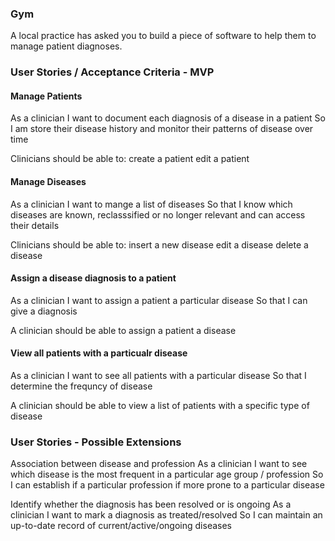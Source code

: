 ### Gym

A local practice has asked you to build a piece of software to help them to manage patient diagnoses.


### User Stories / Acceptance Criteria - MVP

#### Manage Patients

As a clinician 
I want to document each diagnosis of a disease in a patient
So I am store their disease history and monitor their patterns of disease over time

Clinicians should be able to:
	 create a patient
	 edit a patient


#### Manage Diseases

As a clinician
I want to mange a list of diseases
So that I know which diseases are known, reclasssified or no longer relevant and can access their details

Clinicians should be able to:
	insert a new disease
	edit a disease
	delete a disease
	

#### Assign a disease diagnosis to a patient

As a clinician
I want to assign a patient a particular disease
So that I can give a diagnosis

A clinician should be able to assign a patient a disease

#### View all patients with a particualr disease

As a clinician
I want to see all patients with a particular disease
So that I determine the frequncy of disease

A clinician should be able to view a list of patients with a specific type of disease 

### User Stories - Possible Extensions

Association between disease and profession
As a clinician 
I want to see which disease is the most frequent in a particular age group / profession
So I can establish if a particular profession if more prone to a particular disease

Identify whether the diagnosis has been resolved or is ongoing
As a clinician I want to mark a diagnosis as treated/resolved 
So I can maintain an up-to-date record of current/active/ongoing diseases  

